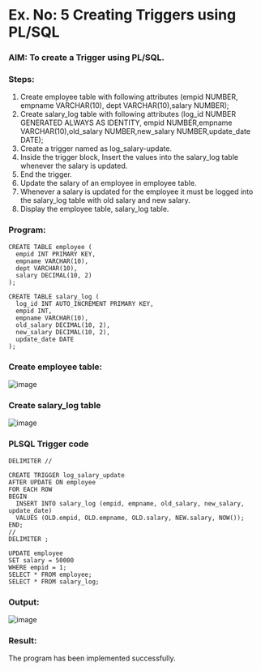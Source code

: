 # Ex. No: 5 Creating Triggers using PL/SQL

### AIM: To create a Trigger using PL/SQL.

### Steps:
1. Create employee table with following attributes (empid NUMBER, empname VARCHAR(10), dept VARCHAR(10),salary NUMBER);
2. Create salary_log table with following attributes (log_id NUMBER GENERATED ALWAYS AS IDENTITY, empid NUMBER,empname VARCHAR(10),old_salary NUMBER,new_salary NUMBER,update_date DATE);
3. Create a trigger named as log_salary-update.
4. Inside the trigger block, Insert the values into the salary_log table whenever the salary is updated.
5. End the trigger.
6. Update the salary of an employee in employee table.
7. Whenever a salary is updated for the employee it must be logged into the salary_log table with old salary and new salary.
8. Display the employee table, salary_log table.

### Program:
```
CREATE TABLE employee (
  empid INT PRIMARY KEY,
  empname VARCHAR(10),
  dept VARCHAR(10),
  salary DECIMAL(10, 2)
);
```
```
CREATE TABLE salary_log (
  log_id INT AUTO_INCREMENT PRIMARY KEY,
  empid INT,
  empname VARCHAR(10),
  old_salary DECIMAL(10, 2),
  new_salary DECIMAL(10, 2),
  update_date DATE
);
```


### Create employee table:
![image](https://github.com/Jeevithaelumalai/Ex-No-5-Creating-Triggers-using-PL-SQL/assets/118708245/9dde44f9-96bc-4799-a063-6ac14d0e27f5)


### Create salary_log table
![image](https://github.com/Jeevithaelumalai/Ex-No-5-Creating-Triggers-using-PL-SQL/assets/118708245/3cb2a3cc-d597-4de8-83d9-05ad483724c3)


### PLSQL Trigger code
```
DELIMITER //

CREATE TRIGGER log_salary_update
AFTER UPDATE ON employee
FOR EACH ROW
BEGIN
  INSERT INTO salary_log (empid, empname, old_salary, new_salary, update_date)
  VALUES (OLD.empid, OLD.empname, OLD.salary, NEW.salary, NOW());
END;
//
DELIMITER ;
```
```
UPDATE employee
SET salary = 50000
WHERE empid = 1;
SELECT * FROM employee;
SELECT * FROM salary_log;
```


### Output:
![image](https://github.com/Jeevithaelumalai/Ex-No-5-Creating-Triggers-using-PL-SQL/assets/118708245/74165707-2775-4321-9f5e-c5106daeb703)

### Result:
The program has been implemented successfully.
